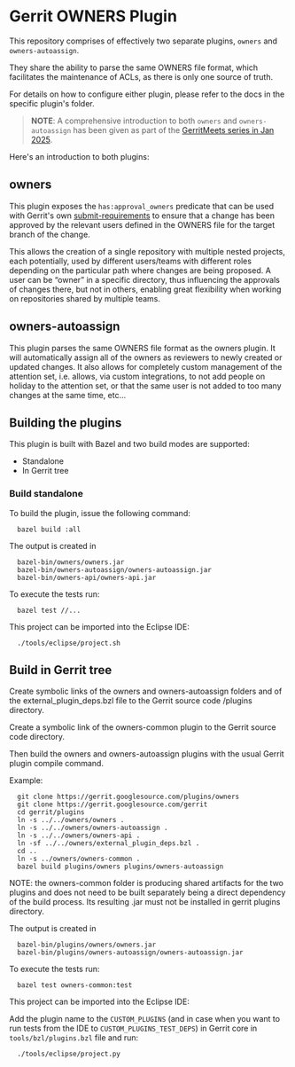 # Gerrit OWNERS Plugin

This repository comprises of effectively two separate plugins, `owners` and
`owners-autoassign`.

They share the ability to parse the same OWNERS file format, which facilitates
the maintenance of ACLs, as there is only one source of truth.

For details on how to configure either plugin, please refer to the docs in the
specific plugin's folder.

> **NOTE**: A comprehensive introduction to both `owners` and `owners-autoassign` has been
> given as part of the [GerritMeets series in Jan 2025](https://www.youtube.com/watch?v=NfIHnJF30Wo).

Here's an introduction to both plugins:

## owners

This plugin exposes the `has:approval_owners` predicate that can be used with
Gerrit's own
[submit-requirements](/Documentation/config-submit-requirements.html) to ensure
that a change has been approved by
the relevant users defined in the OWNERS file for the target branch of the
change.

This allows the creation of a single repository with multiple nested projects, each
potentially, used by different users/teams with different roles depending on the
particular path where changes are being proposed. A user can be “owner” in a
specific directory, thus influencing the approvals of changes there, but not
in others, enabling great flexibility when working on repositories shared by
multiple teams.

## owners-autoassign

This plugin parses the same OWNERS file format as the owners plugin. It will
automatically assign all of the owners as reviewers to newly created or updated
changes. It also allows for completely custom management of the attention set,
i.e. allows, via custom integrations, to not add people on holiday to the
attention set, or that the same user is not added to too many changes at the
same time, etc...

## Building the plugins

This plugin is built with Bazel and two build modes are supported:

 * Standalone
 * In Gerrit tree

### Build standalone

To build the plugin, issue the following command:

```
  bazel build :all
```

The output is created in

```
  bazel-bin/owners/owners.jar
  bazel-bin/owners-autoassign/owners-autoassign.jar
  bazel-bin/owners-api/owners-api.jar

```

To execute the tests run:

```
  bazel test //...
```

This project can be imported into the Eclipse IDE:

```
  ./tools/eclipse/project.sh
```

## Build in Gerrit tree

Create symbolic links of the owners and owners-autoassign folders and of the
external_plugin_deps.bzl file to the Gerrit source code /plugins directory.

Create a symbolic link of the owners-common plugin to the Gerrit source code
directory.

Then build the owners and owners-autoassign plugins with the usual Gerrit
plugin compile command.

Example:

```
  git clone https://gerrit.googlesource.com/plugins/owners
  git clone https://gerrit.googlesource.com/gerrit
  cd gerrit/plugins
  ln -s ../../owners/owners .
  ln -s ../../owners/owners-autoassign .
  ln -s ../../owners/owners-api .
  ln -sf ../../owners/external_plugin_deps.bzl .
  cd ..
  ln -s ../owners/owners-common .
  bazel build plugins/owners plugins/owners-autoassign
```

NOTE: the owners-common folder is producing shared artifacts for the two plugins
and does not need to be built separately being a direct dependency of the build
process. Its resulting .jar must not be installed in gerrit plugins directory.

The output is created in

```
  bazel-bin/plugins/owners/owners.jar
  bazel-bin/plugins/owners-autoassign/owners-autoassign.jar
```

To execute the tests run:

```
  bazel test owners-common:test
```

This project can be imported into the Eclipse IDE:

Add the plugin name to the `CUSTOM_PLUGINS` (and in case when you want to run
tests from the IDE to `CUSTOM_PLUGINS_TEST_DEPS`) in Gerrit core in
`tools/bzl/plugins.bzl` file and run:

```
  ./tools/eclipse/project.py
```

